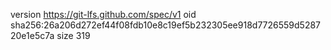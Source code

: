 version https://git-lfs.github.com/spec/v1
oid sha256:26a206d272ef44f08fdb10e8c19ef5b232305ee918d7726559d528720e1e5c7a
size 319
